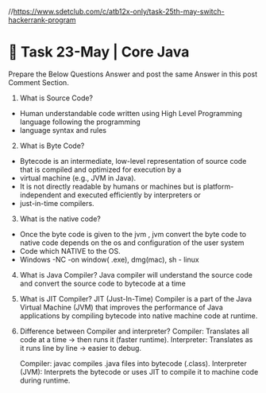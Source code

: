 //https://www.sdetclub.com/c/atb12x-only/task-25th-may-switch-hackerrank-program

# **📌 Task 23-May | Core Java**
Prepare the Below Questions Answer and post the same Answer in this post Comment Section.

1) What is Source Code?
- Human understandable code written using High Level Programming language following the programming 
- language syntax and rules

2) What is Byte Code?
- Bytecode is an intermediate, low-level representation of source code that is compiled and optimized for execution by a 
- virtual machine (e.g., JVM in Java).
- It is not directly readable by humans or machines but is platform-independent and executed efficiently by interpreters or 
- just-in-time compilers.

3) What is the native code?
- Once the byte code is given to the jvm , jvm convert the byte code to native code depends on the os and configuration of the user system 
- Code which NATIVE to the OS.
- Windows -NC -on window( .exe), dmg(mac), sh - linux


4) What is Java Compiler?
Java compiler will understand the source code and convert the source code to bytecode at a time 

5) What is JIT Compiler?
   JIT (Just-In-Time) Compiler is a part of the Java Virtual Machine (JVM)
   that improves the performance of Java applications by compiling bytecode into native machine code at runtime.

6) Difference between Compiler and interpreter?
   Compiler: Translates all code at a time → then runs it (faster runtime).
   Interpreter: Translates as it runs line by line → easier to debug.

   Compiler: javac compiles .java files into bytecode (.class).
   Interpreter (JVM): Interprets the bytecode or uses JIT to compile it to machine code during runtime.

